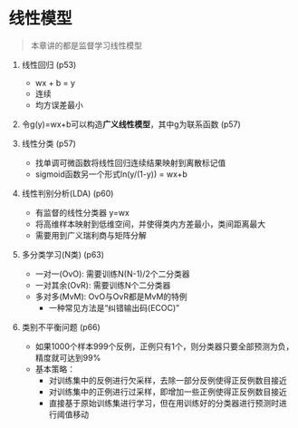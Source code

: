 # 线性模型
> 本章讲的都是监督学习线性模型

1. 线性回归       (p53)
    - wx + b = y
    - 连续
    - 均方误差最小
 
2. 令g(y)=wx+b可以构造**广义线性模型**，其中g为联系函数 (p57)

3. 线性分类       (p57)
    - 找单调可微函数将线性回归连续结果映射到离散标记值
    - sigmoid函数另一个形式ln(y/(1-y)) = wx+b
    
4. 线性判别分析(LDA)    (p60)
    - 有监督的线性分类器 y=wx
    - 将高维样本映射到低维空间，并使得类内方差最小，类间距离最大
    - 需要用到广义瑞利商与矩阵分解

5. 多分类学习(N类)   (p63)
    - 一对一(OvO):  需要训练N(N-1)/2个二分类器
    - 一对其余(OvR):    需要训练N个二分类器
    - 多对多(MvM):  OvO与OvR都是MvM的特例
        - 一种常见方法是“纠错输出码(ECOC)”

6. 类别不平衡问题    (p66)
    - 如果1000个样本999个反例，正例只有1个，则分类器只要全部预测为负，精度就可达到99%
    - 基本策略：
        - 对训练集中的反例进行欠采样，去除一部分反例使得正反例数目接近
        - 对训练集中的正例进行过采样，即增加一些正例使得正反例数目接近
        - 直接基于原始训练集进行学习，但在用训练好的分类器进行预测时进行阈值移动

